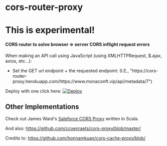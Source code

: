 # cors-router-proxy
<h1>This is experimental!</h1>
<h4>CORS router to solve browser => server CORS inflight request errors</h4>
<p>When making an API call using JavaScript (using XMLHTTPRequest, $.ajax, axios, etc...):</p>
<ul>
  <li>Set the GET url endpoint + the requested endpoint: (I.E., "https://cors-router-proxy.herokuapp.com/https://www.monaconft.vip/api/metadata/7")</li>
</ul>

Deploy with one click here:
[![Deploy](https://www.herokucdn.com/deploy/button.png)](https://heroku.com/deploy)


## Other Implementations

Check out James Ward's [Saleforce CORS Proxy](https://github.com/jamesward/sf-cors-proxy) written in Scala.

And also: https://github.com/ccoenraets/cors-proxy/blob/master/

Credits to: https://github.com/honnamkuan/cors-cache-proxy/blob/
